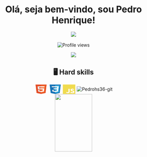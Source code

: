 <div align="center">
<h1> Olá, seja bem-vindo, sou Pedro Henrique!
</div>

<div align="center">
<a href = "mailto:phceres36@gmail.com">
<img src="https://img.shields.io/badge/-Gmail-%23333?style=for-the-badge&logo=gmail&logoColor=white" target="_blank"></a> 
<p align="center"> <img src="https://komarev.com/ghpvc/?username=Pedrohs36&color=blue" alt="Profile views"/></p>
</div>
</div>

<div align="center">
<img src="https://i.postimg.cc/TPBPYf8V/1-L-Qo-AG863l8-Qvqxp-Ny-Biqw.gif" width="75%"/>

<div align="center">
  <h2> 🖥️ Hard skills </h2>
<div align="center">
<div style="display: inline_block">
<img align="center" alt="ph-HTML" height="30" width="40" src="https://raw.githubusercontent.com/devicons/devicon/master/icons/html5/html5-original.svg">
<img align="center" alt="ph-CSS" height="30" width="40" src="https://raw.githubusercontent.com/devicons/devicon/master/icons/css3/css3-original.svg">
<img align="center" alt="ph-JavaSript" height="30" width="40"src="https://raw.githubusercontent.com/devicons/devicon/master/icons/javascript/javascript-plain.svg">
<img align="center" alt="Pedrohs36-git" height="35" width="45" src="https://cdn.jsdelivr.net/gh/devicons/devicon/icons/git/git-original.svg"> </br>
<div align="center">
  <a href="https://github.com/Pedrohs36">
  <img height="180em" width="48%" src="https://github-readme-stats.vercel.app/api/top-langs/?username=Pedrohs36&layout=compact&langs_count=7&theme=dark">
</div>

